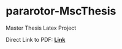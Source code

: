 # pararotor-MscThesis
 Master Thesis Latex Project


Direct Link to PDF: **[Link](https://github.com/joaogaspar00/pararotor-MscThesis/blob/main/Thesis.pdf)**
